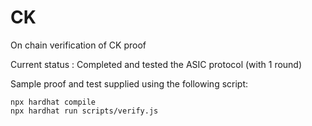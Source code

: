 # CK

On chain verification of CK proof

Current status : Completed and tested the ASIC protocol (with 1 round)

Sample proof and test supplied using the following script:

```shell
npx hardhat compile
npx hardhat run scripts/verify.js
```
